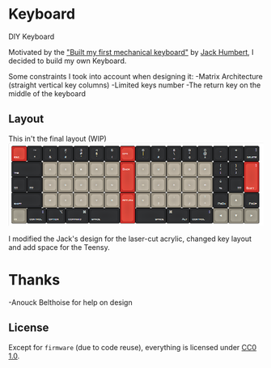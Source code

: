 Keyboard
========

DIY Keyboard

Motivated by the ["Built my first mechanical keyboard"](https://imgur.com/a/EiVBx/#7ZjUYyg) by [Jack Humbert](https://github.com/jackhumbert), I decided to build my own Keyboard.

Some constraints I took into account when designing it:
-Matrix Architecture (straight vertical key columns)
-Limited keys number
-The return key on the middle of the keyboard

## Layout
This in't the final layout (WIP)
![Layout](resource/Tristan.png)

I modified the Jack's design for the laser-cut acrylic, changed key layout and add space for the Teensy.

# Thanks 
-Anouck Belthoise for help on design


## License

Except for `firmware` (due to code reuse), everything is licensed under [CC0 1.0](https://creativecommons.org/publicdomain/zero/1.0/).
